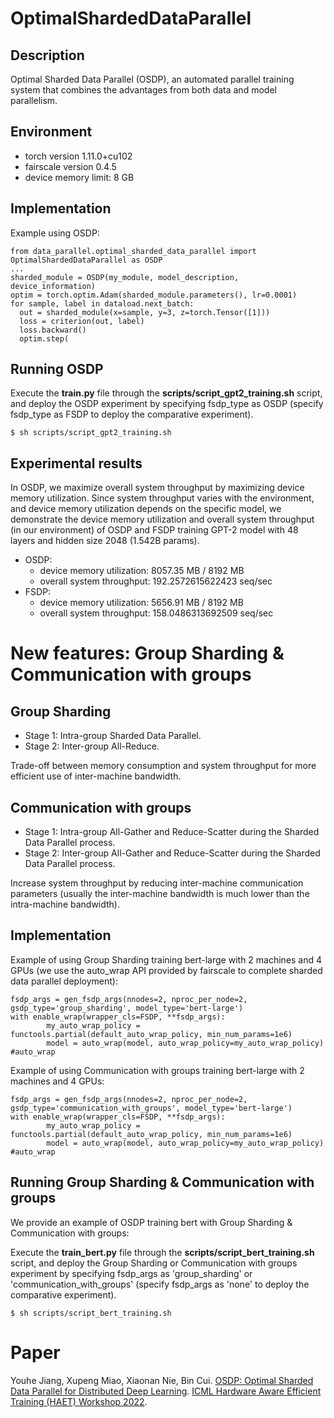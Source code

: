 # OptimalShardedDataParallel

## Description

Optimal Sharded Data Parallel (OSDP), an automated parallel training system that combines the advantages from both data and model parallelism.

## Environment

- torch version 1.11.0+cu102
- fairscale version 0.4.5
- device memory limit: 8 GB

## Implementation

Example using OSDP:

```
from data_parallel.optimal_sharded_data_parallel import OptimalShardedDataParallel as OSDP
...
sharded_module = OSDP(my_module, model_description, device_information)
optim = torch.optim.Adam(sharded_module.parameters(), lr=0.0001)
for sample, label in dataload.next_batch:
  out = sharded_module(x=sample, y=3, z=torch.Tensor([1]))
  loss = criterion(out, label)
  loss.backward()
  optim.step(
```

## Running OSDP

Execute the  **train.py**  file through the  **scripts/script_gpt2_training.sh**  script, and deploy the OSDP experiment by specifying fsdp_type as OSDP (specify fsdp_type as FSDP to deploy the comparative experiment).

```
$ sh scripts/script_gpt2_training.sh
```

## Experimental results

In OSDP, we maximize overall system throughput by maximizing device memory utilization. Since system throughput varies with the environment, and device memory utilization depends on the specific model, we demonstrate the device memory utilization and overall system throughput (in our environment) of OSDP and FSDP training GPT-2 model with 48 layers and hidden size 2048 (1.542B params).

- OSDP: 
  - device memory utilization: 8057.35 MB / 8192 MB  
  - overall system throughput: 192.2572615622423 seq/sec
- FSDP:
  - device memory utilization: 5656.91 MB / 8192 MB  
  - overall system throughput: 158.0486313692509 seq/sec

# New features: Group Sharding & Communication with groups

## Group Sharding

- Stage 1: Intra-group Sharded Data Parallel.
- Stage 2: Inter-group All-Reduce.

Trade-off between memory consumption and system throughput for more efficient use of inter-machine bandwidth.

## Communication with groups

- Stage 1: Intra-group All-Gather and Reduce-Scatter during the Sharded Data Parallel process.
- Stage 2: Inter-group All-Gather and Reduce-Scatter during the Sharded Data Parallel process.

Increase system throughput by reducing inter-machine communication parameters (usually the inter-machine bandwidth is much lower than the intra-machine bandwidth).

## Implementation

Example of using Group Sharding training bert-large with 2 machines and 4 GPUs (we use the auto_wrap API provided by fairscale to complete sharded data parallel deployment):

```
fsdp_args = gen_fsdp_args(nnodes=2, nproc_per_node=2, gsdp_type='group_sharding', model_type='bert-large')
with enable_wrap(wrapper_cls=FSDP, **fsdp_args):
        my_auto_wrap_policy = functools.partial(default_auto_wrap_policy, min_num_params=1e6)
        model = auto_wrap(model, auto_wrap_policy=my_auto_wrap_policy) #auto_wrap
```

Example of using Communication with groups training bert-large with 2 machines and 4 GPUs:

```
fsdp_args = gen_fsdp_args(nnodes=2, nproc_per_node=2, gsdp_type='communication_with_groups', model_type='bert-large')
with enable_wrap(wrapper_cls=FSDP, **fsdp_args):
        my_auto_wrap_policy = functools.partial(default_auto_wrap_policy, min_num_params=1e6)
        model = auto_wrap(model, auto_wrap_policy=my_auto_wrap_policy) #auto_wrap
```

## Running Group Sharding & Communication with groups

We provide an example of OSDP training bert with Group Sharding & Communication with groups:

Execute the  **train_bert.py**  file through the  **scripts/script_bert_training.sh**  script, and deploy the Group Sharding or Communication with groups experiment by specifying fsdp_args as 'group_sharding' or 'communication_with_groups' (specify fsdp_args as 'none' to deploy the comparative experiment).

```
$ sh scripts/script_bert_training.sh
```

# Paper

Youhe Jiang, Xupeng Miao, Xiaonan Nie, Bin Cui. [OSDP: Optimal Sharded Data Parallel for Distributed Deep Learning](https://arxiv.org/abs/2209.13258). [ICML Hardware Aware Efficient Training (HAET) Workshop 2022](https://icml.cc/Conferences/2022/ScheduleMultitrack?event=13462#wse-detail-20407).

